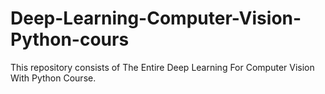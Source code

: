 # Deep-Learning-Computer-Vision-Python-cours
This repository consists of The Entire Deep Learning For Computer Vision With Python Course.

